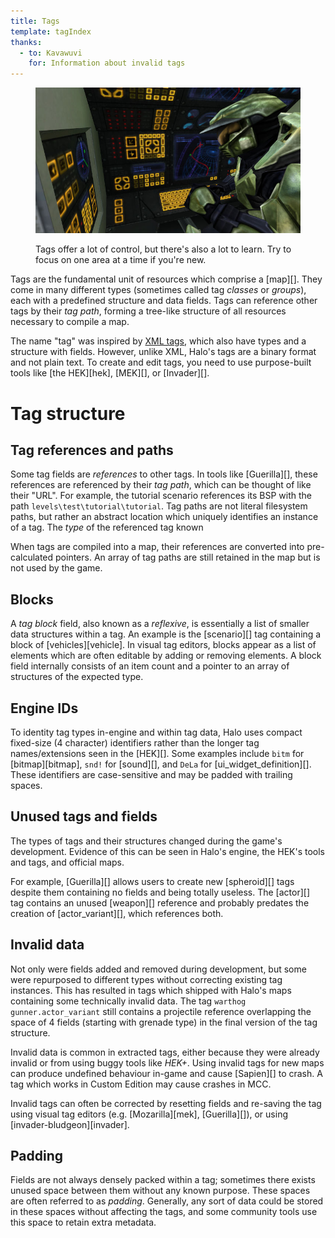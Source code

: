 ```yaml
---
title: Tags
template: tagIndex
thanks:
  - to: Kavawuvi
    for: Information about invalid tags
---
```


<figure>
  <a href="control-panels.jpg">
    <img src="control-panels.jpg" alt="Control panels in a10"/>
  </a>
  <figcaption>
    <p>Tags offer a lot of control, but there's also a lot to learn. Try to focus on one area at a time if you're new.</p>
  </figcaption>
</figure>

Tags are the fundamental unit of resources which comprise a [map][]. They come in many different types (sometimes called tag _classes_ or _groups_), each with a predefined structure and data fields. Tags can reference other tags by their _tag path_, forming a tree-like structure of all resources necessary to compile a map.

The name "tag" was inspired by [XML tags][about-xml], which also have types and a structure with fields. However, unlike XML, Halo's tags are a binary format and not plain text. To create and edit tags, you need to use purpose-built tools like [the HEK][hek], [MEK][], or [Invader][].

# Tag structure
## Tag references and paths
Some tag fields are _references_ to other tags. In tools like [Guerilla][], these references are referenced by their _tag path_, which can be thought of like their "URL". For example, the tutorial scenario references its BSP with the path `levels\test\tutorial\tutorial`. Tag paths are not literal filesystem paths, but rather an abstract location which uniquely identifies an instance of a tag. The _type_ of the referenced tag known

When tags are compiled into a map, their references are converted into pre-calculated pointers. An array of tag paths are still retained in the map but is not used by the game.

## Blocks
A _tag block_ field, also known as a _reflexive_, is essentially a list of smaller data structures within a tag. An example is the [scenario][] tag containing a block of [vehicles][vehicle]. In visual tag editors, blocks appear as a list of elements which are often editable by adding or removing elements. A block field internally consists of an item count and a pointer to an array of structures of the expected type.

## Engine IDs
To identity tag types in-engine and within tag data, Halo uses compact fixed-size (4 character) identifiers rather than the longer tag names/extensions seen in the [HEK][]. Some examples include `bitm` for [bitmap][bitmap], `snd!` for [sound][], and `DeLa` for [ui_widget_definition][]. These identifiers are case-sensitive and may be padded with trailing spaces.

## Unused tags and fields
The types of tags and their structures changed during the game's development. Evidence of this can be seen in Halo's engine, the HEK's tools and tags, and official maps.

For example, [Guerilla][] allows users to create new [spheroid][] tags despite them containing no fields and being totally useless. The [actor][] tag contains an unused [weapon][] reference and probably predates the creation of [actor_variant][], which references both.

## Invalid data
Not only were fields added and removed during development, but some were repurposed to different types without correcting existing tag instances. This has resulted in tags which shipped with Halo's maps containing some technically invalid data. The tag `warthog gunner.actor_variant` still contains a projectile reference overlapping the space of 4 fields (starting with grenade type) in the final version of the tag structure.

Invalid data is common in extracted tags, either because they were already invalid or from using buggy tools like _HEK+_. Using invalid tags for new maps can produce undefined behaviour in-game and cause [Sapien][] to crash. A tag which works in Custom Edition may cause crashes in MCC.

Invalid tags can often be corrected by resetting fields and re-saving the tag using visual tag editors (e.g. [Mozarilla][mek], [Guerilla][]), or using [invader-bludgeon][invader].

## Padding
Fields are not always densely packed within a tag; sometimes there exists unused space between them without any known purpose. These spaces are often referred to as _padding_. Generally, any sort of data could be stored in these spaces without affecting the tags, and some community tools use this space to retain extra metadata.

[about-xml]: https://en.wikipedia.org/wiki/XML#Key_terminology
